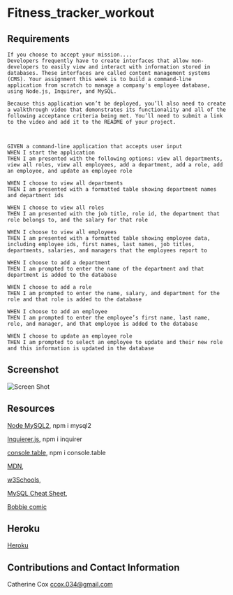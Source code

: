 # Fitness_tracker_workout

## Requirements

<!-- ----------------------- -->

```
If you choose to accept your mission....
Developers frequently have to create interfaces that allow non-developers to easily view and interact with information stored in databases. These interfaces are called content management systems (CMS). Your assignment this week is to build a command-line application from scratch to manage a company's employee database, using Node.js, Inquirer, and MySQL.

Because this application won’t be deployed, you’ll also need to create a walkthrough video that demonstrates its functionality and all of the following acceptance criteria being met. You’ll need to submit a link to the video and add it to the README of your project.



GIVEN a command-line application that accepts user input
WHEN I start the application
THEN I am presented with the following options: view all departments, view all roles, view all employees, add a department, add a role, add an employee, and update an employee role

WHEN I choose to view all departments
THEN I am presented with a formatted table showing department names and department ids

WHEN I choose to view all roles
THEN I am presented with the job title, role id, the department that role belongs to, and the salary for that role

WHEN I choose to view all employees
THEN I am presented with a formatted table showing employee data, including employee ids, first names, last names, job titles, departments, salaries, and managers that the employees report to

WHEN I choose to add a department
THEN I am prompted to enter the name of the department and that department is added to the database

WHEN I choose to add a role
THEN I am prompted to enter the name, salary, and department for the role and that role is added to the database

WHEN I choose to add an employee
THEN I am prompted to enter the employee’s first name, last name, role, and manager, and that employee is added to the database

WHEN I choose to update an employee role
THEN I am prompted to select an employee to update and their new role and this information is updated in the database
```

## Screenshot

<!-- ----------------------- -->

![Screen Shot]()

## Resources

<!-- ----------------------- -->

[Node MySQL2](https://www.npmjs.com/package/mysql2),
npm i mysql2

[Inquierer.js](https://www.npmjs.com/package/inquirer),
npm i inquirer

[console.table](https://www.npmjs.com/package/console.table),
npm i console.table

[MDN](https://developer.mozilla.org/en-US/docs/Web/API/console/table),

[w3Schools](https://www.w3schools.com/sql/sql_delete.asp),

[MySQL Cheat Sheet](https://gist.github.com/bradtraversy/c831baaad44343cc945e76c2e30927b3),

[Bobbie comic](https://www.explainxkcd.com/wiki/images/5/5f/exploits_of_a_mom.png)

## Heroku

<!-- ----------------------- -->

[Heroku]()

## Contributions and Contact Information

<!-- ----------------------- -->

Catherine Cox
ccox.034@gmail.com
